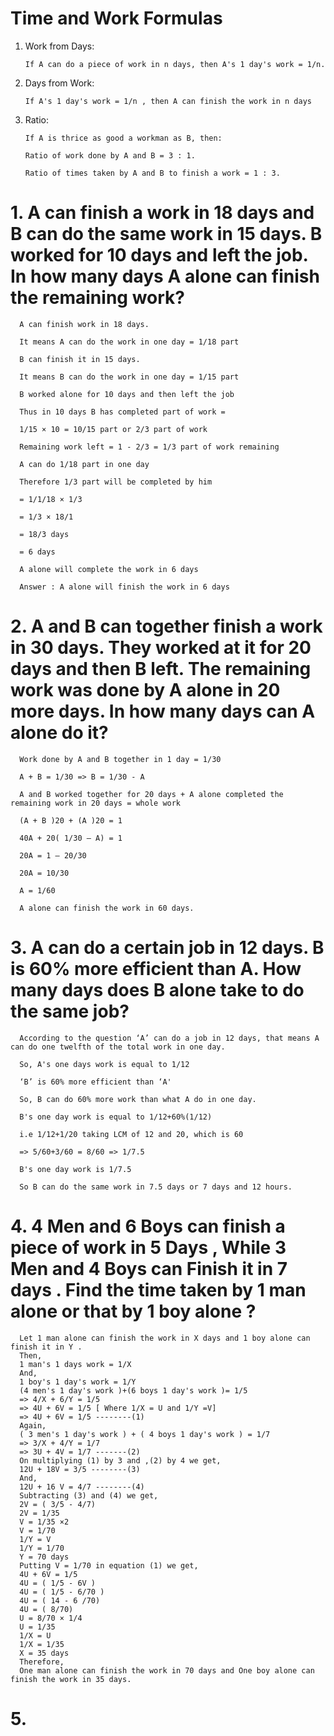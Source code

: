 # Time and Work Formulas
   1. Work from Days:

          If A can do a piece of work in n days, then A's 1 day's work = 1/n.
   
   2. Days from Work:
   
          If A's 1 day's work = 1/n , then A can finish the work in n days
      
   3. Ratio:

          If A is thrice as good a workman as B, then:

          Ratio of work done by A and B = 3 : 1.

          Ratio of times taken by A and B to finish a work = 1 : 3.
# 1. A can finish a work in 18 days and B can do the same work in 15 days. B worked for 10 days and left the job. In how many days A alone can finish the remaining work?

      A can finish work in 18 days.

      It means A can do the work in one day = 1/18 part

      B can finish it in 15 days.

      It means B can do the work in one day = 1/15 part

      B worked alone for 10 days and then left the job

      Thus in 10 days B has completed part of work =

      1/15 × 10 = 10/15 part or 2/3 part of work

      Remaining work left = 1 - 2/3 = 1/3 part of work remaining

      A can do 1/18 part in one day

      Therefore 1/3 part will be completed by him

      = 1/1/18 × 1/3

      = 1/3 × 18/1

      = 18/3 days

      = 6 days

      A alone will complete the work in 6 days

      Answer : A alone will finish the work in 6 days

# 2. A and B can together finish a work in 30 days. They worked at it for 20 days and then B left. The remaining work was done by A alone in 20 more days. In how many days can A alone do it?

      Work done by A and B together in 1 day = 1/30

      A + B = 1/30 => B = 1/30 - A

      A and B worked together for 20 days + A alone completed the remaining work in 20 days = whole work

      (A + B )20 + (A )20 = 1

      40A + 20( 1/30 – A) = 1

      20A = 1 – 20/30

      20A = 10/30

      A = 1/60

      A alone can finish the work in 60 days.
     
# 3. A can do a certain job in 12 days. B is 60% more efficient than A. How many days does B alone take to do the same job?

      According to the question ‘A’ can do a job in 12 days, that means A can do one twelfth of the total work in one day.

      So, A's one days work is equal to 1/12

      ‘B’ is 60% more efficient than ‘A'

      So, B can do 60% more work than what A do in one day.

      B's one day work is equal to 1/12+60%(1/12)

      i.e 1/12+1/20 taking LCM of 12 and 20, which is 60

      => 5/60+3/60 = 8/60 => 1/7.5

      B's one day work is 1/7.5

      So B can do the same work in 7.5 days or 7 days and 12 hours.

# 4. 4 Men and 6 Boys can finish a piece of work in 5 Days , While 3 Men and 4 Boys can Finish it in 7 days . Find the time taken by 1 man alone or that by 1 boy alone ?

      Let 1 man alone can finish the work in X days and 1 boy alone can finish it in Y .
      Then,
      1 man's 1 days work = 1/X
      And,
      1 boy's 1 day's work = 1/Y
      (4 men's 1 day's work )+(6 boys 1 day's work )= 1/5
      => 4/X + 6/Y = 1/5
      => 4U + 6V = 1/5 [ Where 1/X = U and 1/Y =V]
      => 4U + 6V = 1/5 --------(1)
      Again,
      ( 3 men's 1 day's work ) + ( 4 boys 1 day's work ) = 1/7
      => 3/X + 4/Y = 1/7
      => 3U + 4V = 1/7 -------(2)
      On multiplying (1) by 3 and ,(2) by 4 we get,
      12U + 18V = 3/5 --------(3)
      And,
      12U + 16 V = 4/7 --------(4)
      Subtracting (3) and (4) we get,
      2V = ( 3/5 - 4/7)
      2V = 1/35
      V = 1/35 ×2
      V = 1/70
      1/Y = V
      1/Y = 1/70
      Y = 70 days
      Putting V = 1/70 in equation (1) we get,
      4U + 6V = 1/5
      4U = ( 1/5 - 6V )
      4U = ( 1/5 - 6/70 )
      4U = ( 14 - 6 /70)
      4U = ( 8/70)
      U = 8/70 × 1/4
      U = 1/35
      1/X = U
      1/X = 1/35
      X = 35 days
      Therefore,
      One man alone can finish the work in 70 days and One boy alone can finish the work in 35 days.

# 5. 
